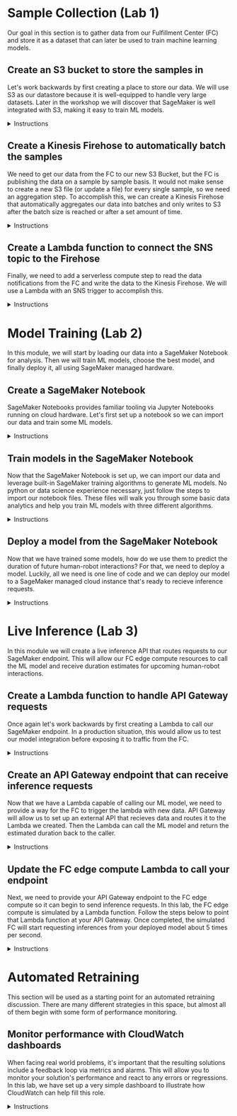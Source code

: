 # Sample Collection (Lab 1)

Our goal in this section is to gather data from our Fulfillment Center (FC) and store it as a dataset that can later be used to train machine learning models.

## Create an S3 bucket to store the samples in

Let's work backwards by first creating a place to store our data. We will use S3 as our datastore because it is well-equipped to handle very large datasets. Later in the workshop we will discover that SageMaker is well integrated with S3, making it easy to train ML models.

<details><summary>Instructions</summary>

1. Navigate to **S3** from the AWS home page.
![](https://ee-assets-prod-us-east-1.s3.amazonaws.com/modules/785900f1b98f44a78ece6ba902080043/v1/2-1-Go-To-S3.png)
2. Select the **+ Create bucket** button in the top-left.
![](https://ee-assets-prod-us-east-1.s3.amazonaws.com/modules/785900f1b98f44a78ece6ba902080043/v1/2-2-S3-Home.png)
3. Type in `aim368-samples-bucket-<FIRSTNAME>-<LASTNAME>` (e.g. `aim368-samples-bucket-mike-calder`)
> :warning: **Please follow all naming instructions**: Failure to do so could prevent parts of the lab from working!
4. Click the **Create** button in the bottom-left of the pane.
![](https://ee-assets-prod-us-east-1.s3.amazonaws.com/modules/785900f1b98f44a78ece6ba902080043/v1/2-3-Create-Bucket.png)
5. Verify the bucket was created by finding it in the list.
![](https://ee-assets-prod-us-east-1.s3.amazonaws.com/modules/785900f1b98f44a78ece6ba902080043/v1/2-4-Bucket-Created.png)

</details>

## Create a Kinesis Firehose to automatically batch the samples

We need to get our data from the FC to our new S3 Bucket, but the FC is publishing the data on a sample by sample basis. It would not make sense to create a new S3 file (or update a file) for every single sample, so we need an aggregation step. To accomplish this, we can create a Kinesis Firehose that automatically aggregates our data into batches and only writes to S3 after the batch size is reached or after a set amount of time.

<details><summary>Instructions</summary>

1. Navigate to **Kinesis** from the AWS home page.
![](https://ee-assets-prod-us-east-1.s3.amazonaws.com/modules/785900f1b98f44a78ece6ba902080043/v1/3-1-Go-To-Kinesis.png)
2. Select the **Get started** button in the top-middle area.
![](https://ee-assets-prod-us-east-1.s3.amazonaws.com/modules/785900f1b98f44a78ece6ba902080043/v1/3-2-Kinesis-Home.png)
3. In the Kinesis Firehose box, click **Create delivery stream**.
![](https://ee-assets-prod-us-east-1.s3.amazonaws.com/modules/785900f1b98f44a78ece6ba902080043/v1/3-3-Create-Firehose-1.png)
4. Enter `SampleCollectionFirehose` for the delivery stream name.
![](https://ee-assets-prod-us-east-1.s3.amazonaws.com/modules/785900f1b98f44a78ece6ba902080043/v1/3-4-Create-Firehose-2.png)
5. Click the **Next** button in the bottom-right.
![](https://ee-assets-prod-us-east-1.s3.amazonaws.com/modules/785900f1b98f44a78ece6ba902080043/v1/3-5-Create-Firehose-3.png)
6. Click the **Next** button in the bottom-right again.
![](https://ee-assets-prod-us-east-1.s3.amazonaws.com/modules/785900f1b98f44a78ece6ba902080043/v1/3-6-Create-Firehose-4.png)
7. Under **S3 destination**, select your bucket and click **Next** again.
![](https://ee-assets-prod-us-east-1.s3.amazonaws.com/modules/785900f1b98f44a78ece6ba902080043/v1/3-7-Create-Firehose-5.png)
8. Under **Permissions** click **Create new or choose**.
![](https://ee-assets-prod-us-east-1.s3.amazonaws.com/modules/785900f1b98f44a78ece6ba902080043/v1/3-8-Create-Firehose-6.png)
9. Select **SampleCollectionFirehoseRole** for the IAM Role.
10. Select **SampleCollectionFirehosePolicy** for the Policy Name.
11. Click the **Allow** button in the bottom-right.
![](https://ee-assets-prod-us-east-1.s3.amazonaws.com/modules/785900f1b98f44a78ece6ba902080043/v1/3-9-Create-Firehose-7.png)
12. Click the **Next** button in the bottom-right again.
![](https://ee-assets-prod-us-east-1.s3.amazonaws.com/modules/785900f1b98f44a78ece6ba902080043/v1/3-10-Create-Firehose-8.png)
13. Select **Create delivery stream** in the bottom-right.
![](https://ee-assets-prod-us-east-1.s3.amazonaws.com/modules/785900f1b98f44a78ece6ba902080043/v1/3-11-Create-Firehose-9.png)
14. Verify the Kinesis Firehose has started creating.
![](https://ee-assets-prod-us-east-1.s3.amazonaws.com/modules/785900f1b98f44a78ece6ba902080043/v1/3-12-Firehose-Creating.png)
16. Verify the Kinesis Firehose was created.
![](https://ee-assets-prod-us-east-1.s3.amazonaws.com/modules/785900f1b98f44a78ece6ba902080043/v1/3-13-Firehose-Created.png)

</details>

## Create a Lambda function to connect the SNS topic to the Firehose

Finally, we need to add a serverless compute step to read the data notifications from the FC and write the data to the Kinesis Firehose. We will use a Lambda with an SNS trigger to accomplish this.

<details><summary>Instructions</summary>

1. Navigate to **Lambda** from the AWS home page.
![](https://ee-assets-prod-us-east-1.s3.amazonaws.com/modules/785900f1b98f44a78ece6ba902080043/v1/4-1-Go-To-Lambda.png)
2. Select the **Create function** button in the top-right.
![](https://ee-assets-prod-us-east-1.s3.amazonaws.com/modules/785900f1b98f44a78ece6ba902080043/v1/4-2-Create-Function-1.png)
3. Enter `SampleCollectionLambdaFunction` for the function name.
4. Select **Python 3.8** in the dropdown for the runtime.
5. Click **Choose or create an execution role**.
![](https://ee-assets-prod-us-east-1.s3.amazonaws.com/modules/785900f1b98f44a78ece6ba902080043/v1/4-3-Create-Function-2.png)
6. Click the **Use an existing role** radio button.
7. Select **SampleCollectionLambdaRole** in the dropdown.
8. Click the **Create function** button in the bottom-right.
![](https://ee-assets-prod-us-east-1.s3.amazonaws.com/modules/785900f1b98f44a78ece6ba902080043/v1/4-4-Create-Function-3.png)
9. Verify the function has been created.
![](https://ee-assets-prod-us-east-1.s3.amazonaws.com/modules/785900f1b98f44a78ece6ba902080043/v1/4-5-Function-Created.png)
10. Copy-paste the following code into the **Function code** box: (replacing the sample code)
    ```python
    import boto3
    
    firehose = boto3.client('firehose')
    
    def lambda_handler(event, context):
        sample = event['Records'][0]['Sns']['Message']
        firehose.put_record(
            DeliveryStreamName = 'SampleCollectionFirehose',
            Record = {'Data': sample.encode('UTF-8')}
        )
    ```
11. Click the **Save** button in the top-right corner.
![](https://ee-assets-prod-us-east-1.s3.amazonaws.com/modules/785900f1b98f44a78ece6ba902080043/v1/4-6-Function-Code.png)
12. In the top-left, click the **+ Add trigger** button.
![](https://ee-assets-prod-us-east-1.s3.amazonaws.com/modules/785900f1b98f44a78ece6ba902080043/v1/4-7-Add-Trigger-1.png)
13. Select **SNS** in the trigger configuration dropdown.
14. Click the **Add** button in the bottom-right.
![](https://ee-assets-prod-us-east-1.s3.amazonaws.com/modules/785900f1b98f44a78ece6ba902080043/v1/4-8-Add-Trigger-2.png)
15. Verify the trigger has been added.
![](https://ee-assets-prod-us-east-1.s3.amazonaws.com/modules/785900f1b98f44a78ece6ba902080043/v1/4-9-Trigger-Added.png)

</details>

# Model Training (Lab 2)

In this module, we will start by loading our data into a SageMaker Notebook for analysis. Then we will train ML models, choose the best model, and finally deploy it, all using SageMaker managed hardware.

## Create a SageMaker Notebook

SageMaker Notebooks provides familiar tooling via Jupyter Notebooks running on cloud hardware. Let's first set up a notebook so we can import our data and train some ML models.

<details><summary>Instructions</summary>

1. Navigate to **Amazon SageMaker** from the AWS home page.
![](https://ee-assets-prod-us-east-1.s3.amazonaws.com/modules/dc759d1485734b1481cbd9beab219de2/v1/6-1-Go-To-SageMaker.png)
2. Select **Notebook Instances** in the left panel under **Notebooks**.
![](https://ee-assets-prod-us-east-1.s3.amazonaws.com/modules/dc759d1485734b1481cbd9beab219de2/v1/6-2-SageMaker-Home.png)
3. Click the **Create notebook instance** button in the top-right.
![](https://ee-assets-prod-us-east-1.s3.amazonaws.com/modules/dc759d1485734b1481cbd9beab219de2/v1/6-3-Create-Notebook-1.png)
4. Enter `ModelTrainingNotebook` for the notebook instance name.
5. Select **ml.c5.2xlarge** for the notebook instance type.
![](https://ee-assets-prod-us-east-1.s3.amazonaws.com/modules/dc759d1485734b1481cbd9beab219de2/v1/6-4-Create-Notebook-2.png)
5. Click the **Create notebook instance** button in the bottom-right.
![](https://ee-assets-prod-us-east-1.s3.amazonaws.com/modules/dc759d1485734b1481cbd9beab219de2/v1/6-5-Create-Notebook-3.png)
6. Verify the Amazon SageMaker notebook has started creating.
![](https://ee-assets-prod-us-east-1.s3.amazonaws.com/modules/dc759d1485734b1481cbd9beab219de2/v1/6-6-Notebook-Creating.png)
7. Wait for the notebook to have the **InService** status. (3-5 minutes)
![](https://ee-assets-prod-us-east-1.s3.amazonaws.com/modules/dc759d1485734b1481cbd9beab219de2/v1/6-7-Notebook-Created.png)

</details>

## Train models in the SageMaker Notebook

Now that the SageMaker Notebook is set up, we can import our data and leverage built-in SageMaker training algorithms to generate ML models. No python or data science experience necessary, just follow the steps to import our notebook files. These files will walk you through some basic data analytics and help you train ML models with three different algorithms.

<details><summary>Instructions</summary>

1. Click **Open JupyterLab** in the right-most column.
![](https://ee-assets-prod-us-east-1.s3.amazonaws.com/modules/dc759d1485734b1481cbd9beab219de2/v1/6-8-Open-JupyterLab.png)
2. Select the git clone logo in the top-right of the middle pane.
![](https://ee-assets-prod-us-east-1.s3.amazonaws.com/modules/dc759d1485734b1481cbd9beab219de2/v1/6-9-Clone-Repo-1.png)
3. Enter `https://github.com/mike-calder/AIM368-Notebooks.git` and hit **CLONE**.
![](https://ee-assets-prod-us-east-1.s3.amazonaws.com/modules/dc759d1485734b1481cbd9beab219de2/v1/6-10-Clone-Repo-2.png)
> :warning: There will be no visual indication that the clone is progressing, but it should complete within a minute.
4. Double-click the **AIM368-Notebooks** folder in the top-left.
![](https://ee-assets-prod-us-east-1.s3.amazonaws.com/modules/dc759d1485734b1481cbd9beab219de2/v1/6-11-Open-Notebook-1.png)
5. Double-click the **Data-Analysis.ipynb** file in the top-left.
![](https://ee-assets-prod-us-east-1.s3.amazonaws.com/modules/dc759d1485734b1481cbd9beab219de2/v1/6-12-Open-Notebook-2.png)
6. Walk through the notebook by typing *Shift+Enter* on each individual cell.
![](https://ee-assets-prod-us-east-1.s3.amazonaws.com/modules/dc759d1485734b1481cbd9beab219de2/v1/6-13-Open-Notebook-3.png)
7. Repeat this process for each of the three model training notebooks:
    * **K-Nearest-Neighbors.ipynb**
    * **Linear-Learner.ipynb**
    * **XGBoost.ipynb**

    ![](https://ee-assets-prod-us-east-1.s3.amazonaws.com/modules/dc759d1485734b1481cbd9beab219de2/v1/6-14-Open-Notebook-4.png)

</details>

## Deploy a model from the SageMaker Notebook

Now that we have trained some models, how do we use them to predict the duration of future human-robot interactions? For that, we need to deploy a model. Luckily, all we need is one line of code and we can deploy our model to a SageMaker managed cloud instance that's ready to recieve inference requests.

<details><summary>Instructions</summary>

1. Of the three models you trained, choose one to deploy for the accuracy competition.
2. Below that model's training output, create a new notebook cell with the following code:

    ```python
    model.deploy(initial_instance_count = 1,
                 instance_type = 'ml.c5.2xlarge',
                 endpoint_name = 'LiveInferenceEndpoint')
    ```
3. Deploy the model by pressing *Shift+Enter* in the new cell.

</details>

# Live Inference (Lab 3)

In this module we will create a live inference API that routes requests to our SageMaker endpoint. This will allow our FC edge compute resources to call the ML model and receive duration estimates for upcoming human-robot interactions.

## Create a Lambda function to handle API Gateway requests

Once again let's work backwards by first creating a Lambda to call our SageMaker endpoint. In a production situation, this would allow us to test our model integration before exposing it to traffic from the FC.

<details><summary>Instructions</summary>

1. Navigate to **Lambda** from the AWS home page.
![](https://ee-assets-prod-us-east-1.s3.amazonaws.com/modules/081d07a12a994c7f936e1eca52901f18/v1/7-1-Go-To-Lambda.png)
2. Select the **Create function** button in the top-right.
![](https://ee-assets-prod-us-east-1.s3.amazonaws.com/modules/081d07a12a994c7f936e1eca52901f18/v1/7-2-Create-Function-1.png)
3. Enter `LiveInferenceLambdaFunction` for the function name.
4. Select **Python 3.8** in the dropdown for the runtime.
5. Click **Choose or create an execution role**.
![](https://ee-assets-prod-us-east-1.s3.amazonaws.com/modules/081d07a12a994c7f936e1eca52901f18/v1/7-3-Create-Function-2.png)
6. Click the **Use an existing role** radio button.
7. Select **LiveInferenceLambdaRole** in the dropdown.
8. Click the **Create function** button in the bottom-right.
![](https://ee-assets-prod-us-east-1.s3.amazonaws.com/modules/081d07a12a994c7f936e1eca52901f18/v1/7-4-Create-Function-3.png)
9. Verify the function has been created.
![](https://ee-assets-prod-us-east-1.s3.amazonaws.com/modules/081d07a12a994c7f936e1eca52901f18/v1/7-5-Function-Created.png)
10. Copy-paste the following code into the **Function code** box: (replacing the sample code)
    ```python
    import boto3
    
    sagemaker = boto3.client('sagemaker-runtime')
    
    def lambda_handler(event, context):
        features = event['queryStringParameters']['features']
        response = sagemaker.invoke_endpoint(EndpointName = 'LiveInferenceEndpoint',
                                             ContentType = 'text/csv',
                                             Body = features)
        
        inference = response['Body'].read().decode()
        
        return {
            'statusCode': 200,
            'body': inference
        }
    ```
11. Click the **Save** button in the top-right corner.
![](https://ee-assets-prod-us-east-1.s3.amazonaws.com/modules/081d07a12a994c7f936e1eca52901f18/v1/7-6-Function-Code.png)
12. Verify that the function updated successfully.
![](https://ee-assets-prod-us-east-1.s3.amazonaws.com/modules/081d07a12a994c7f936e1eca52901f18/v1/7-7-Function-Updated.png)

</details>

## Create an API Gateway endpoint that can receive inference requests

Now that we have a Lambda capable of calling our ML model, we need to provide a way for the FC to trigger the lambda with new data. API Gateway will allow us to set up an external API that recieves data and routes it to the Lambda we created. Then the Lambda can call the ML model and return the estimated duration back to the caller.

<details><summary>Instructions</summary>

1. Navigate to **API Gateway** from the AWS home page.
![](https://ee-assets-prod-us-east-1.s3.amazonaws.com/modules/081d07a12a994c7f936e1eca52901f18/v1/8-1-Go-To-API-Gateway.png)
2. Click **Get Started** in the top-middle, then **Ok** to clear the popup.
![](https://ee-assets-prod-us-east-1.s3.amazonaws.com/modules/081d07a12a994c7f936e1eca52901f18/v1/8-2-API-Gateway-Home.png)
3. Choose **REST** for the protocol type and select the **New API** radio button.
4. Type `LiveInferenceAPI` for the name, then click **Create API** in the bottom-right.
![](https://ee-assets-prod-us-east-1.s3.amazonaws.com/modules/081d07a12a994c7f936e1eca52901f18/v1/8-3-Create-API.png)
5. At the top of the page, click the **Actions** drop down and select **Create Resource**.
![](https://ee-assets-prod-us-east-1.s3.amazonaws.com/modules/081d07a12a994c7f936e1eca52901f18/v1/8-4-Create-Resource-1.png)
6. Type `liveinference` as the resource name, then click **Create Resource**.
![](https://ee-assets-prod-us-east-1.s3.amazonaws.com/modules/081d07a12a994c7f936e1eca52901f18/v1/8-5-Create-Resource-2.png)
7. At the top of the page, click the **Actions** drop down and select **Create Method**.
![](https://ee-assets-prod-us-east-1.s3.amazonaws.com/modules/081d07a12a994c7f936e1eca52901f18/v1/8-6-Create-Method-1.png)
8. Click the drop down that appears, select **GET**, then click the check mark to confirm.
![](https://ee-assets-prod-us-east-1.s3.amazonaws.com/modules/081d07a12a994c7f936e1eca52901f18/v1/8-7-Create-Method-2.png)
9. On the page that appears, check the checkbox to enable **Use Lambda Proxy integration**.
10. In the **Lambda Function** field, type `LiveInferenceLambdaFunction` and click **Save**.
![](https://ee-assets-prod-us-east-1.s3.amazonaws.com/modules/081d07a12a994c7f936e1eca52901f18/v1/8-8-Create-Method-3.png)
11. Click **Ok** to confirm the new permissions for your Lambda function.
![](https://ee-assets-prod-us-east-1.s3.amazonaws.com/modules/081d07a12a994c7f936e1eca52901f18/v1/8-9-Create-Method-4.png)
12. After a few moments you should see a diagram of your **GET - Method Execution**, click **Method Request**.
![](https://ee-assets-prod-us-east-1.s3.amazonaws.com/modules/081d07a12a994c7f936e1eca52901f18/v1/8-10-Query-Parameters-1.png)
13. Click on **URL Query String Parameters** to expand the section and then **+ Add query string**.
![](https://ee-assets-prod-us-east-1.s3.amazonaws.com/modules/081d07a12a994c7f936e1eca52901f18/v1/8-11-Query-Parameters-2.png)
14. Type `features` in the box that says *myQueryString*, then click the check mark.
![](https://ee-assets-prod-us-east-1.s3.amazonaws.com/modules/081d07a12a994c7f936e1eca52901f18/v1/8-12-Query-Parameters-3.png)
15. At the top of the page, click the **Actions** drop down and select **Deploy API**.
![](https://ee-assets-prod-us-east-1.s3.amazonaws.com/modules/081d07a12a994c7f936e1eca52901f18/v1/8-13-Deploy-API-1.png)
16. For **Deployment Stage** select **\[New Stage\]** to expand the section.
17. Type in `<FIRSTNAME>-<LASTNAME>` (e.g. `mike-calder`) for the stage name and click **Deploy**.
![](https://ee-assets-prod-us-east-1.s3.amazonaws.com/modules/081d07a12a994c7f936e1eca52901f18/v1/8-14-Deploy-API-2.png)
18. In the middle pane, click the arrow to expand your stage view.
19. Under your **liveinference** resource, click **GET** to open the method page.
20. In the right pane, copy the **Invoke URL** at the top. You will need this for the next section.
![](https://ee-assets-prod-us-east-1.s3.amazonaws.com/modules/081d07a12a994c7f936e1eca52901f18/v1/8-15-Invoke-URL.png)
> :warning: Make sure this URL ends in **liveinference**, if it does not please ask for help!

</details>

## Update the FC edge compute Lambda to call your endpoint

Next, we need to provide your API Gateway endpoint to the FC edge compute so it can begin to send inference requests. In this lab, the FC edge compute is simulated by a Lambda function. Follow the steps below to point that Lambda function at your API Gateway. Once completed, the simulated FC will start requesting inferences from your deployed model about 5 times per second.

<details><summary>Instructions</summary>

1. Navigate to **Lambda** from the AWS home page.
![](https://ee-assets-prod-us-east-1.s3.amazonaws.com/modules/081d07a12a994c7f936e1eca52901f18/v1/9-1-Go-To-Lambda.png)
2. Select **EdgeComputeLambdaFunction**.
![](https://ee-assets-prod-us-east-1.s3.amazonaws.com/modules/081d07a12a994c7f936e1eca52901f18/v1/9-2-Lambda-Functions.png)
3. Scroll down to **Environment Variables**.
![](https://ee-assets-prod-us-east-1.s3.amazonaws.com/modules/081d07a12a994c7f936e1eca52901f18/v1/9-3-Environment-Variable-1.png)
4. For the **LIVE_INFERENCE_API_GATEWAY_URL**, paste your URL from the previous section.
5. Click the **Save** button in the top-right.
![](https://ee-assets-prod-us-east-1.s3.amazonaws.com/modules/081d07a12a994c7f936e1eca52901f18/v1/9-4-Environment-Variable-2.png)
6. Verify the function updated successfully. You should appear on the leaderboard within a couple of minutes.
![](https://ee-assets-prod-us-east-1.s3.amazonaws.com/modules/081d07a12a994c7f936e1eca52901f18/v1/9-5-Environment-Variable-3.png)

</details>

# Automated Retraining

This section will be used as a starting point for an automated retraining discussion. There are many different strategies in this space, but almost all of them begin with some form of performance monitoring.

## Monitor performance with CloudWatch dashboards

When facing real world problems, it's important that the resulting solutions include a feedback loop via metrics and alarms. This will allow you to monitor your solution's performance and react to any errors or regressions. In this lab, we have set up a very simple dashboard to illustrate how CloudWatch can help fill this role.

<details><summary>Instructions</summary>

1. Navigate to **CloudWatch** from the AWS home page.
![](https://ee-assets-prod-us-east-1.s3.amazonaws.com/modules/75e7b2a625d64da9ac4e26806521463f/v1/10-1-Go-To-CloudWatch.png)
2. Select **Dashboards** in the top of the left pane.
![](https://ee-assets-prod-us-east-1.s3.amazonaws.com/modules/75e7b2a625d64da9ac4e26806521463f/v1/10-2-CloudWatch-Home.png)
3. Click on **LiveInferenceDashboard** in the list.
![](https://ee-assets-prod-us-east-1.s3.amazonaws.com/modules/75e7b2a625d64da9ac4e26806521463f/v1/10-3-Dashboards.png)
4. Monitor the performance of your ML application.
![](https://ee-assets-prod-us-east-1.s3.amazonaws.com/modules/75e7b2a625d64da9ac4e26806521463f/v1/10-4-Dashboard.png)

</details>
